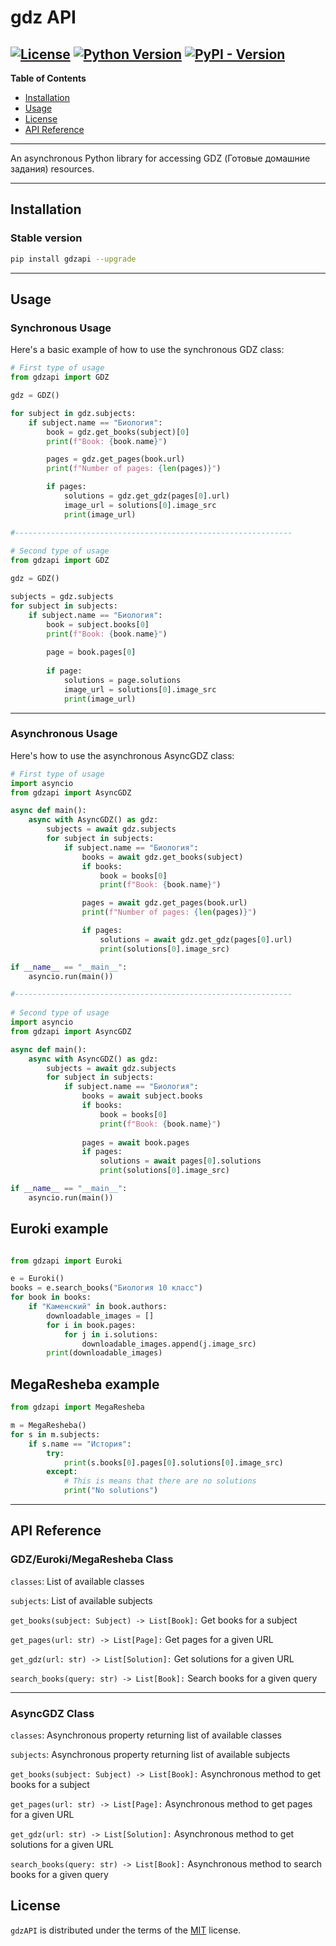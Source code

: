 # gdz API
[![License](https://img.shields.io/badge/License-MIT-blue.svg)](https://opensource.org/licenses/MIT)
[![Python Version](https://img.shields.io/badge/python-3.9%20%7C%203.10%20%7C%203.11-blue)](https://www.python.org/downloads/release/python-391/)
[![PyPI - Version](https://img.shields.io/pypi/v/gdzapi.svg)](https://pypi.org/project/gdzapi)
-----
**Table of Contents**

- [Installation](#installation)
- [Usage](#usage)
- [License](#license)
- [API Reference](#api-reference)
-----
An asynchronous Python library for accessing GDZ (Готовые домашние задания) resources.

-----
## Installation
### Stable version
```bash
pip install gdzapi --upgrade
```
-----
## Usage
### Synchronous Usage
Here's a basic example of how to use the synchronous GDZ class:

```python
# First type of usage
from gdzapi import GDZ

gdz = GDZ()

for subject in gdz.subjects:
    if subject.name == "Биология":
        book = gdz.get_books(subject)[0]
        print(f"Book: {book.name}")

        pages = gdz.get_pages(book.url)
        print(f"Number of pages: {len(pages)}")

        if pages:
            solutions = gdz.get_gdz(pages[0].url)
            image_url = solutions[0].image_src
            print(image_url)

#--------------------------------------------------------------
            
# Second type of usage
from gdzapi import GDZ

gdz = GDZ()

subjects = gdz.subjects
for subject in subjects:
    if subject.name == "Биология":
        book = subject.books[0]
        print(f"Book: {book.name}")
        
        page = book.pages[0]
        
        if page:
            solutions = page.solutions
            image_url = solutions[0].image_src
            print(image_url)
```
-----
### Asynchronous Usage
Here's how to use the asynchronous AsyncGDZ class:

```python
# First type of usage
import asyncio
from gdzapi import AsyncGDZ

async def main():
    async with AsyncGDZ() as gdz:
        subjects = await gdz.subjects
        for subject in subjects:
            if subject.name == "Биология":
                books = await gdz.get_books(subject)
                if books:
                    book = books[0]
                    print(f"Book: {book.name}")

                pages = await gdz.get_pages(book.url)
                print(f"Number of pages: {len(pages)}")

                if pages:
                    solutions = await gdz.get_gdz(pages[0].url)
                    print(solutions[0].image_src)

if __name__ == "__main__":
    asyncio.run(main())

#--------------------------------------------------------------
    
# Second type of usage
import asyncio
from gdzapi import AsyncGDZ

async def main():
    async with AsyncGDZ() as gdz:
        subjects = await gdz.subjects
        for subject in subjects:
            if subject.name == "Биология":
                books = await subject.books
                if books:
                    book = books[0]
                    print(f"Book: {book.name}")
                
                pages = await book.pages
                if pages:
                    solutions = await pages[0].solutions
                    print(solutions[0].image_src)

if __name__ == "__main__":
    asyncio.run(main())
```
## Euroki example
```python

from gdzapi import Euroki

e = Euroki()
books = e.search_books("Биология 10 класс")
for book in books:
    if "Каменский" in book.authors:
        downloadable_images = []
        for i in book.pages:
            for j in i.solutions:
                downloadable_images.append(j.image_src)
        print(downloadable_images)
```
## MegaResheba example
```python
from gdzapi import MegaResheba

m = MegaResheba()
for s in m.subjects:
    if s.name == "История":
        try:
            print(s.books[0].pages[0].solutions[0].image_src)
        except:
            # This is means that there are no solutions
            print("No solutions")
```

-----
## API Reference


### GDZ/Euroki/MegaResheba Class

``classes``: List of available classes

``subjects``: List of available subjects

``get_books(subject: Subject) -> List[Book]:`` Get books for a subject

``get_pages(url: str) -> List[Page]:`` Get pages for a given URL

``get_gdz(url: str) -> List[Solution]:`` Get solutions for a given URL

``search_books(query: str) -> List[Book]:`` Search books for a given query

-----
### AsyncGDZ Class

``classes``: Asynchronous property returning list of available classes

``subjects``: Asynchronous property returning list of available subjects

``get_books(subject: Subject) -> List[Book]:`` Asynchronous method to get books for a subject

``get_pages(url: str) -> List[Page]:`` Asynchronous method to get pages for a given URL

``get_gdz(url: str) -> List[Solution]:`` Asynchronous method to get solutions for a given URL

``search_books(query: str) -> List[Book]:`` Asynchronous method to search books for a given query

## License

`gdzAPI` is distributed under the terms of the [MIT](https://spdx.org/licenses/MIT.html) license.